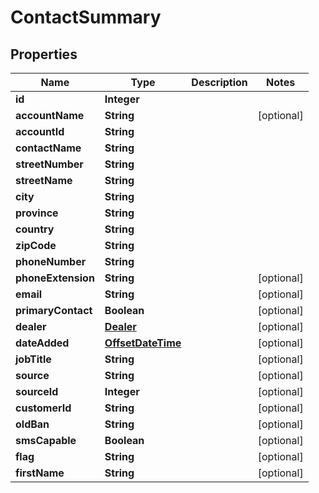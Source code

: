 # ContactSummary

## Properties
Name | Type | Description | Notes
------------ | ------------- | ------------- | -------------
**id** | **Integer** |  | 
**accountName** | **String** |  |  [optional]
**accountId** | **String** |  | 
**contactName** | **String** |  | 
**streetNumber** | **String** |  | 
**streetName** | **String** |  | 
**city** | **String** |  | 
**province** | **String** |  | 
**country** | **String** |  | 
**zipCode** | **String** |  | 
**phoneNumber** | **String** |  | 
**phoneExtension** | **String** |  |  [optional]
**email** | **String** |  |  [optional]
**primaryContact** | **Boolean** |  |  [optional]
**dealer** | [**Dealer**](Dealer.md) |  |  [optional]
**dateAdded** | [**OffsetDateTime**](OffsetDateTime.md) |  |  [optional]
**jobTitle** | **String** |  |  [optional]
**source** | **String** |  |  [optional]
**sourceId** | **Integer** |  |  [optional]
**customerId** | **String** |  |  [optional]
**oldBan** | **String** |  |  [optional]
**smsCapable** | **Boolean** |  |  [optional]
**flag** | **String** |  |  [optional]
**firstName** | **String** |  |  [optional]
